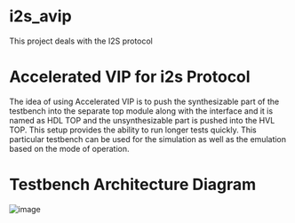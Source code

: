 # i2s_avip
This project deals with the I2S protocol

# Accelerated VIP for i2s Protocol
The idea of using Accelerated VIP is to push the synthesizable part of the testbench into the separate top module along with the interface and it is named as HDL TOP and the unsynthesizable part is pushed into the HVL TOP. This setup provides the ability to run longer tests quickly. This particular testbench can be used for the simulation as well as the emulation based on the mode of operation.

# Testbench Architecture Diagram
![image](https://github.com/user-attachments/assets/f07bfa47-dbe6-4d85-9781-87ad1cf24df5)

